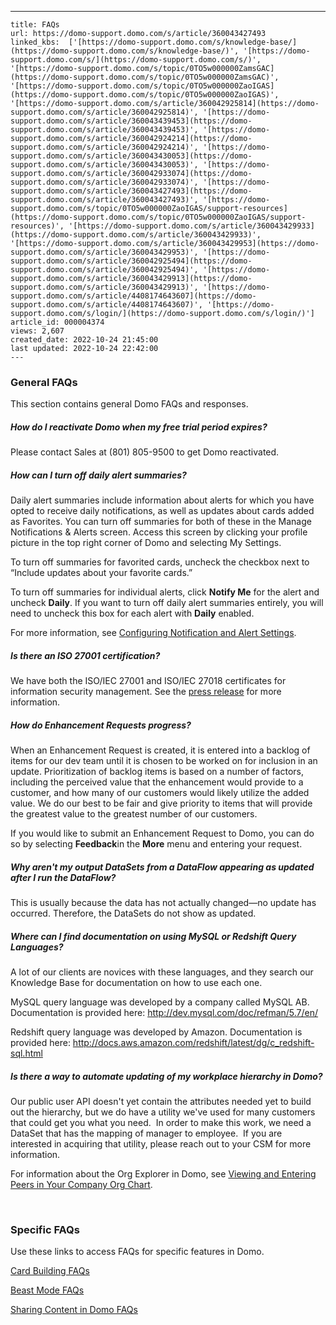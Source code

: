 ---
    title: FAQs
    url: https://domo-support.domo.com/s/article/360043427493
    linked_kbs:  ['[https://domo-support.domo.com/s/knowledge-base/](https://domo-support.domo.com/s/knowledge-base/)', '[https://domo-support.domo.com/s/](https://domo-support.domo.com/s/)', '[https://domo-support.domo.com/s/topic/0TO5w000000ZamsGAC](https://domo-support.domo.com/s/topic/0TO5w000000ZamsGAC)', '[https://domo-support.domo.com/s/topic/0TO5w000000ZaoIGAS](https://domo-support.domo.com/s/topic/0TO5w000000ZaoIGAS)', '[https://domo-support.domo.com/s/article/360042925814](https://domo-support.domo.com/s/article/360042925814)', '[https://domo-support.domo.com/s/article/360043439453](https://domo-support.domo.com/s/article/360043439453)', '[https://domo-support.domo.com/s/article/360042924214](https://domo-support.domo.com/s/article/360042924214)', '[https://domo-support.domo.com/s/article/360043430053](https://domo-support.domo.com/s/article/360043430053)', '[https://domo-support.domo.com/s/article/360042933074](https://domo-support.domo.com/s/article/360042933074)', '[https://domo-support.domo.com/s/article/360043427493](https://domo-support.domo.com/s/article/360043427493)', '[https://domo-support.domo.com/s/topic/0TO5w000000ZaoIGAS/support-resources](https://domo-support.domo.com/s/topic/0TO5w000000ZaoIGAS/support-resources)', '[https://domo-support.domo.com/s/article/360043429933](https://domo-support.domo.com/s/article/360043429933)', '[https://domo-support.domo.com/s/article/360043429953](https://domo-support.domo.com/s/article/360043429953)', '[https://domo-support.domo.com/s/article/360042925494](https://domo-support.domo.com/s/article/360042925494)', '[https://domo-support.domo.com/s/article/360043429913](https://domo-support.domo.com/s/article/360043429913)', '[https://domo-support.domo.com/s/article/4408174643607](https://domo-support.domo.com/s/article/4408174643607)', '[https://domo-support.domo.com/s/login/](https://domo-support.domo.com/s/login/)']
    article_id: 000004374
    views: 2,607
    created_date: 2022-10-24 21:45:00
    last updated: 2022-10-24 22:42:00
    ---



### General FAQs


This section contains general Domo FAQs and responses.


##### How do I reactivate Domo when my free trial period expires?


Please contact Sales at (801) 805-9500 to get Domo reactivated. 


##### How can I turn off daily alert summaries?


Daily alert summaries include information about alerts for which you have opted to receive daily notifications, as well as updates about cards added as Favorites. You can turn off summaries for both of these in the Manage Notifications & Alerts screen. Access this screen by clicking your profile picture in the top right corner of Domo and selecting My Settings.


To turn off summaries for favorited cards, uncheck the checkbox next to “Include updates about your favorite cards.”


To turn off summaries for individual alerts, click **Notify Me** for the alert and uncheck **Daily**. If you want to turn off daily alert summaries entirely, you will need to uncheck this box for each alert with **Daily** enabled.


For more information, see [Configuring Notification and Alert Settings](/s/article/360042925814 "Configuring Notification and Alert Settings").


##### Is there an ISO 27001 certification?


We have both the ISO/IEC 27001 and ISO/IEC 27018 certificates for information security management. See the [press release](https://www.domo.com/news/press/domo-achieves-iso-iec-27001-and-iso-iec-27018-certifications "https://www.domo.com/news/press/domo-achieves-iso-iec-27001-and-iso-iec-27018-certifications") for more information.


##### How do Enhancement Requests progress?


When an Enhancement Request is created, it is entered into a backlog of items for our dev team until it is chosen to be worked on for inclusion in an update. Prioritization of backlog items is based on a number of factors, including the perceived value that the enhancement would provide to a customer, and how many of our customers would likely utilize the added value. We do our best to be fair and give priority to items that will provide the greatest value to the greatest number of our customers.


If you would like to submit an Enhancement Request to Domo, you can do so by selecting **Feedback**in the **More** menu and entering your request.


##### Why aren't my output DataSets from a DataFlow appearing as updated after I run the DataFlow?


This is usually because the data has not actually changed—no update has occurred. Therefore, the DataSets do not show as updated.


##### Where can I find documentation on using MySQL or Redshift Query Languages?


A lot of our clients are novices with these languages, and they search our Knowledge Base for documentation on how to use each one. 


MySQL query language was developed by a company called MySQL AB. Documentation is provided here: <http://dev.mysql.com/doc/refman/5.7/en/>


Redshift query language was developed by Amazon. Documentation is provided here: <http://docs.aws.amazon.com/redshift/latest/dg/c_redshift-sql.html>


##### Is there a way to automate updating of my workplace hierarchy in Domo?


Our public user API doesn't yet contain the attributes needed yet to build out the hierarchy, but we do have a utility we've used for many customers that could get you what you need.  In order to make this work, we need a DataSet that has the mapping of manager to employee.  If you are interested in acquiring that utility, please reach out to your CSM for more information.


For information about the Org Explorer in Domo, see [Viewing and Entering Peers in Your Company Org Chart](/s/article/360043439453 "Viewing and Entering Peers in Your Company Org Chart").


 


### Specific FAQs


Use these links to access FAQs for specific features in Domo.


[Card Building FAQs](/s/article/360042924214 "Workbench 5 FAQs")


[Beast Mode FAQs](/s/article/360043430053 "Beast Mode FAQs")


[Sharing Content in Domo FAQs](/s/article/360042933074 "Sharing Content in Domo FAQs")

